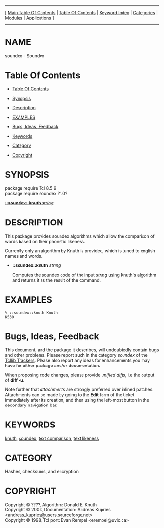 
[//000000001]: # (soundex \- Soundex)
[//000000002]: # (Generated from file 'soundex\.man' by tcllib/doctools with format 'markdown')
[//000000003]: # (Copyright &copy; ????, Algorithm: Donald E\. Knuth)
[//000000004]: # (Copyright &copy; 2003, Documentation: Andreas Kupries <andreas\_kupries@users\.sourceforge\.net>)
[//000000005]: # (Copyright &copy; 1998, Tcl port: Evan Rempel <erempel@uvic\.ca>)
[//000000006]: # (soundex\(n\) 1\.0 tcllib "Soundex")

<hr> [ <a href="../../../../toc.md">Main Table Of Contents</a> &#124; <a
href="../../../toc.md">Table Of Contents</a> &#124; <a
href="../../../../index.md">Keyword Index</a> &#124; <a
href="../../../../toc0.md">Categories</a> &#124; <a
href="../../../../toc1.md">Modules</a> &#124; <a
href="../../../../toc2.md">Applications</a> ] <hr>

# NAME

soundex \- Soundex

# <a name='toc'></a>Table Of Contents

  - [Table Of Contents](#toc)

  - [Synopsis](#synopsis)

  - [Description](#section1)

  - [EXAMPLES](#section2)

  - [Bugs, Ideas, Feedback](#section3)

  - [Keywords](#keywords)

  - [Category](#category)

  - [Copyright](#copyright)

# <a name='synopsis'></a>SYNOPSIS

package require Tcl 8\.5 9  
package require soundex ?1\.0?  

[__::soundex::knuth__ *string*](#1)  

# <a name='description'></a>DESCRIPTION

This package provides soundex algorithms which allow the comparison of words
based on their phonetic likeness\.

Currently only an algorithm by Knuth is provided, which is tuned to english
names and words\.

  - <a name='1'></a>__::soundex::knuth__ *string*

    Computes the soundex code of the input *string* using Knuth's algorithm
    and returns it as the result of the command\.

# <a name='section2'></a>EXAMPLES

    % ::soundex::knuth Knuth
    K530

# <a name='section3'></a>Bugs, Ideas, Feedback

This document, and the package it describes, will undoubtedly contain bugs and
other problems\. Please report such in the category *soundex* of the [Tcllib
Trackers](http://core\.tcl\.tk/tcllib/reportlist)\. Please also report any ideas
for enhancements you may have for either package and/or documentation\.

When proposing code changes, please provide *unified diffs*, i\.e the output of
__diff \-u__\.

Note further that *attachments* are strongly preferred over inlined patches\.
Attachments can be made by going to the __Edit__ form of the ticket
immediately after its creation, and then using the left\-most button in the
secondary navigation bar\.

# <a name='keywords'></a>KEYWORDS

[knuth](\.\./\.\./\.\./\.\./index\.md\#knuth),
[soundex](\.\./\.\./\.\./\.\./index\.md\#soundex), [text
comparison](\.\./\.\./\.\./\.\./index\.md\#text\_comparison), [text
likeness](\.\./\.\./\.\./\.\./index\.md\#text\_likeness)

# <a name='category'></a>CATEGORY

Hashes, checksums, and encryption

# <a name='copyright'></a>COPYRIGHT

Copyright &copy; ????, Algorithm: Donald E\. Knuth  
Copyright &copy; 2003, Documentation: Andreas Kupries <andreas\_kupries@users\.sourceforge\.net>  
Copyright &copy; 1998, Tcl port: Evan Rempel <erempel@uvic\.ca>
